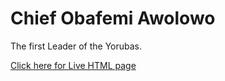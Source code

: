 # Chief Obafemi Awolowo

The first Leader of the Yorubas.

[Click here for Live HTML page](https://piouson.github.io/tribute-page/)
